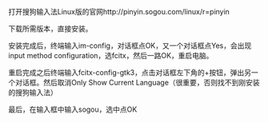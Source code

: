 打开搜狗输入法Linux版的官网http://pinyin.sogou.com/linux/r=pinyin

下载所需版本，直接安装。

安装完成后，终端输入im-config，对话框点OK，又一个对话框点Yes，会出现input method configuration，选fcitx，然后一路OK，重启电脑。

重启完成之后终端输入fcitx-config-gtk3，点击对话框左下角的+按钮，弹出另一个对话框。然后取消Only Show Current Language（很重要，否则找不到刚安装的搜狗输入法）

最后，在输入框中输入sogou，选中点OK